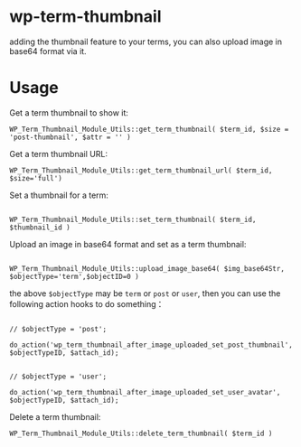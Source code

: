 # wp-term-thumbnail
adding the thumbnail feature to your terms,  you can also upload image in base64 format via it.

# Usage


Get a term thumbnail  to show it:

```
WP_Term_Thumbnail_Module_Utils::get_term_thumbnail( $term_id, $size = 'post-thumbnail', $attr = '' )

```

Get a term thumbnail URL:

```
WP_Term_Thumbnail_Module_Utils::get_term_thumbnail_url( $term_id, $size='full')

```


Set a thumbnail for a term:

```

WP_Term_Thumbnail_Module_Utils::set_term_thumbnail( $term_id, $thumbnail_id )

```
Upload an image in base64 format and set as a term thumbnail:

```

WP_Term_Thumbnail_Module_Utils::upload_image_base64( $img_base64Str, $objectType='term',$objectID=0 )

```

the above `$objectType` may be `term` or `post` or `user`, then you can use the following action hooks to do something：

```

// $objectType = 'post';

do_action('wp_term_thumbnail_after_image_uploaded_set_post_thumbnail', $objectTypeID, $attach_id);


// $objectType = 'user';

do_action('wp_term_thumbnail_after_image_uploaded_set_user_avatar', $objectTypeID, $attach_id);

```


Delete a term thumbnail:

```
WP_Term_Thumbnail_Module_Utils::delete_term_thumbnail( $term_id )

```
